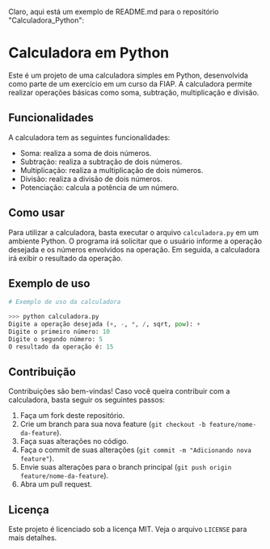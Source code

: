Claro, aqui está um exemplo de README.md para o repositório "Calculadora_Python":

# Calculadora em Python

Este é um projeto de uma calculadora simples em Python, desenvolvida como parte de um exercício em um curso da FIAP. A calculadora permite realizar operações básicas como soma, subtração, multiplicação e divisão.

## Funcionalidades

A calculadora tem as seguintes funcionalidades:

- Soma: realiza a soma de dois números.
- Subtração: realiza a subtração de dois números.
- Multiplicação: realiza a multiplicação de dois números.
- Divisão: realiza a divisão de dois números.
- Potenciação: calcula a potência de um número.

## Como usar

Para utilizar a calculadora, basta executar o arquivo `calculadora.py` em um ambiente Python. O programa irá solicitar que o usuário informe a operação desejada e os números envolvidos na operação. Em seguida, a calculadora irá exibir o resultado da operação.

## Exemplo de uso

```python
# Exemplo de uso da calculadora

>>> python calculadora.py
Digite a operação desejada (+, -, *, /, sqrt, pow): +
Digite o primeiro número: 10
Digite o segundo número: 5
O resultado da operação é: 15
```

## Contribuição

Contribuições são bem-vindas! Caso você queira contribuir com a calculadora, basta seguir os seguintes passos:

1. Faça um fork deste repositório.
2. Crie um branch para sua nova feature (`git checkout -b feature/nome-da-feature`).
3. Faça suas alterações no código.
4. Faça o commit de suas alterações (`git commit -m "Adicionando nova feature"`).
5. Envie suas alterações para o branch principal (`git push origin feature/nome-da-feature`).
6. Abra um pull request.

## Licença

Este projeto é licenciado sob a licença MIT. Veja o arquivo `LICENSE` para mais detalhes.
